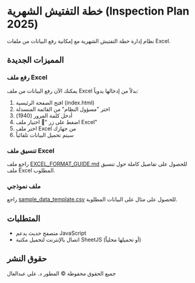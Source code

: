 # خطة التفتيش الشهرية (Inspection Plan 2025)

نظام إدارة خطة التفتيش الشهرية مع إمكانية رفع البيانات من ملفات Excel.

## المميزات الجديدة

### رفع ملف Excel
يمكنك الآن رفع البيانات من ملف Excel بدلاً من إدخالها يدوياً:
1. افتح الصفحة الرئيسية (index.html)
2. اختر "مسؤول النظام" من القائمة المنسدلة
3. أدخل كلمة المرور (1940)
4. اضغط على زر "📁 اختيار ملف Excel"
5. اختر ملف Excel من جهازك
6. سيتم تحميل البيانات تلقائياً

### تنسيق ملف Excel
راجع ملف [EXCEL_FORMAT_GUIDE.md](EXCEL_FORMAT_GUIDE.md) للحصول على تفاصيل كاملة حول تنسيق ملف Excel المطلوب.

### ملف نموذجي
راجع [sample_data_template.csv](sample_data_template.csv) للحصول على مثال على البيانات المطلوبة.

## المتطلبات
- متصفح حديث يدعم JavaScript
- اتصال بالإنترنت لتحميل مكتبة SheetJS (أو تحميلها محلياً)

## حقوق النشر
جميع الحقوق محفوظة © المطور د. علي عبدالعال
